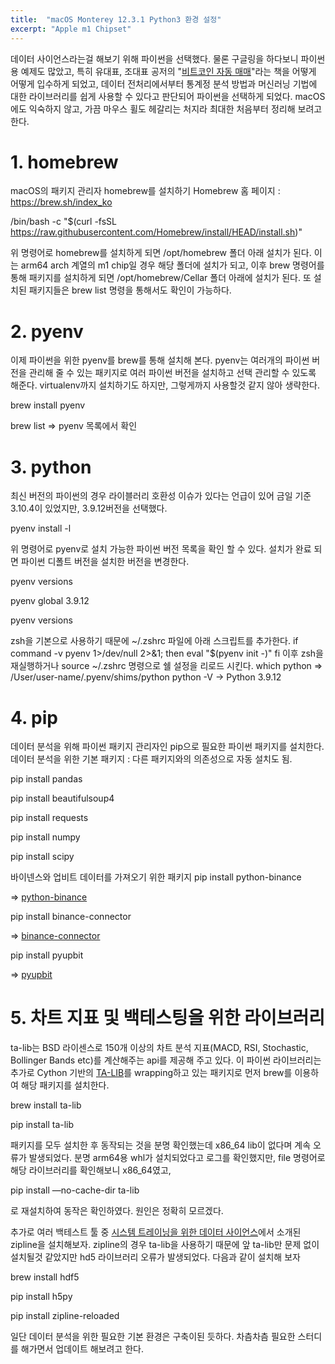 ```yaml
---
title:  "macOS Monterey 12.3.1 Python3 환경 설정"
excerpt: "Apple m1 Chipset"
---
```

데이터 사이언스라는걸 해보기 위해 파이썬을 선택했다. 물론 구글링을 하다보니 파이썬용 예제도 많았고, 특히 유대표, 조대표 공저의 "[비트코인 자동 매매](https://wikidocs.net/book/1665)"라는 책을 어떻게 어떻게 입수하게 되었고, 데이터 전처리에서부터 통계정 분석 방법과 머신러닝 기법에 대한 라이브러리를 쉽게 사용할 수 있다고 판단되어 파이썬을 선택하게 되었다. 
macOS에도 익숙하지 않고, 가끔 마우스 휠도 헤갈리는 처지라 최대한 처음부터 정리해 보려고 한다. 

# 1. homebrew
macOS의 패키지 관리자 homebrew를 설치하기
Homebrew 홈 페이지 : https://brew.sh/index_ko

/bin/bash -c "$(curl -fsSL https://raw.githubusercontent.com/Homebrew/install/HEAD/install.sh)"

위 명령어로 homebrew를 설치하게 되면 /opt/homebrew 폴더 아래 설치가 된다. 이는 arm64 arch 계열의 m1 chip일 경우 해당 폴더에 설치가 되고, 이후 brew 명령어를 통해 패키지를 설치하게 되면 /opt/homebrew/Cellar 폴더 아래에 설치가 된다. 또 설치된 패키지들은 brew list 명령을 통해서도 확인이 가능하다. 

# 2. pyenv
이제 파이썬을 위한 pyenv를 brew를 통해 설치해 본다.
pyenv는 여러개의 파이썬 버전을 관리해 줄 수 있는 패키지로 여러 파이썬 버전을 설치하고 선택 관리할 수 있도록 해준다. virtualenv까지 설치하기도 하지만, 그렇게까지 사용할것 같지 않아 생략한다.

brew install pyenv

brew list
=> pyenv 목록에서 확인

# 3. python
최신 버전의 파이썬의 경우 라이블러리 호환성 이슈가 있다는 언급이 있어 금일 기준 3.10.4이 있었지만, 3.9.12버전을 선택했다.

pyenv install -l

위 명령어로 pyenv로 설치 가능한 파이썬 버전 목록을 확인 할 수 있다.
설치가 완료 되면 파이썬 디폴트 버전을 설치한 버전을 변경한다.

pyenv versions

pyenv global 3.9.12

pyenv versions

zsh을 기본으로 사용하기 때문에 ~/.zshrc 파일에 아래 스크립트를 추가한다.
if command -v pyenv 1>/dev/null 2>&1; then
  eval "$(pyenv init -)"
fi
이후 zsh을 재실행하거나 source ~/.zshrc 명령으로 쉘 설정을 리로드 시킨다.
which python
 => /User/user-name/.pyenv/shims/python
python -V
 -> Python 3.9.12

# 4. pip
데이터 분석을 위해 파이썬 패키지 관리자인 pip으로 필요한 파이썬 패키지를 설치한다.
데이터 분석을 위한 기본 패키지 : 다른 패키지와의 의존성으로 자동 설치도 됨.

pip install pandas

pip install beautifulsoup4

pip install requests

pip install numpy

pip install scipy

바이넨스와 업비트 데이터를 가져오기 위한 패키지
pip install python-binance

 => [python-binance](https://python-binance.readthedocs.io/en/latest/)
 
pip install binance-connector

 => [binance-connector](https://github.com/binance/binance-connector-python)
 
pip install pyupbit

 => [pyupbit](https://github.com/sharebook-kr/pyupbit)

# 5. 차트 지표 및 백테스팅을 위한 라이브러리
ta-lib는 BSD 라이센스로 150개 이상의 차트 분석 지표(MACD, RSI, Stochastic, Bollinger Bands etc)를 계산해주는 api를 제공해 주고 있다. 이 파이썬 라이브러리는 추가로 Cython 기반의 [TA-LIB](https://ta-lib.org/)를 wrapping하고 있는 패키지로 먼저 brew를 이용하여 해당 패키지를 설치한다.

brew install ta-lib

pip install ta-lib

패키지를 모두 설치한 후 동작되는 것을 분명 확인했는데 x86_64 lib이 없다며 계속 오류가 발생되었다. 분명 arm64용 whl가 설치되었다고 로그를 확인했지만, file 명령어로 해당 라이브러리를 확인해보니 x86_64였고, 

pip install —no-cache-dir ta-lib 
 
로 재설치하여 동작은 확인하였다. 원인은 정확히 모르겠다.

추가로 여러 백테스트 툴 중 [시스템 트레이닝을 위한 데이터 사이언스](https://wikidocs.net/60659)에서 소개된 zipline을 설치해보자. zipline의 경우 ta-lib을 사용하기 때문에 앞 ta-lib만 문제 없이 설치될것 같았지만 hd5 라이브러리 오류가 발생되었다. 다음과 같이 설치해 보자

brew install hdf5

pip install h5py

pip install zipline-reloaded

일단 데이터 분석을 위한 필요한 기본 환경은 구축이된 듯하다. 차츰차츰 필요한 스터디를 해가면서 업데이트 해보려고 한다.

